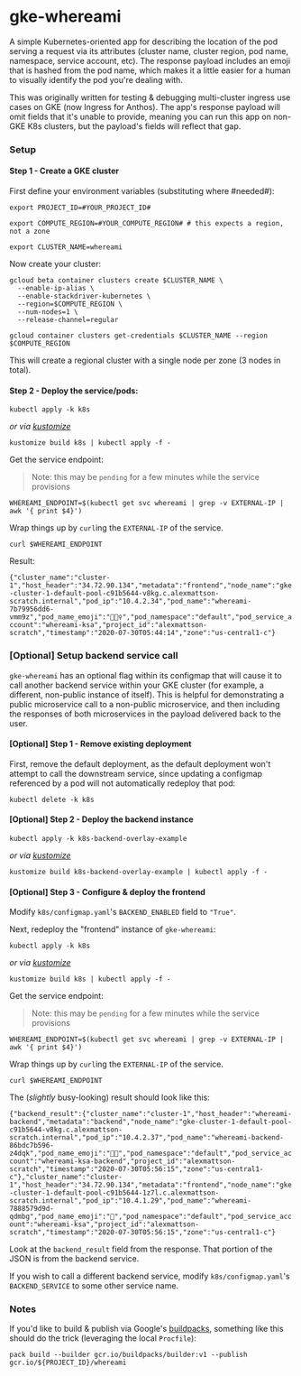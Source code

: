 # gke-whereami

A simple Kubernetes-oriented app for describing the location of the pod serving a request via its attributes (cluster name, cluster region, pod name, namespace, service account, etc). The response payload includes an emoji that is hashed from the pod name, which makes it a little easier for a human to visually identify the pod you're dealing with.

This was originally written for testing & debugging multi-cluster ingress use cases on GKE (now Ingress for Anthos). The app's response payload will omit fields that it's unable to provide, meaning you can run this app on non-GKE K8s clusters, but the payload's fields will reflect that gap.

### Setup

#### Step 1 - Create a GKE cluster 

First define your environment variables (substituting where #needed#):

```
export PROJECT_ID=#YOUR_PROJECT_ID#

export COMPUTE_REGION=#YOUR_COMPUTE_REGION# # this expects a region, not a zone

export CLUSTER_NAME=whereami
```

Now create your cluster:

```
gcloud beta container clusters create $CLUSTER_NAME \
  --enable-ip-alias \
  --enable-stackdriver-kubernetes \
  --region=$COMPUTE_REGION \
  --num-nodes=1 \
  --release-channel=regular

gcloud container clusters get-credentials $CLUSTER_NAME --region $COMPUTE_REGION
```

This will create a regional cluster with a single node per zone (3 nodes in total). 

#### Step 2 - Deploy the service/pods:

```
kubectl apply -k k8s
```

*or via [kustomize](https://kustomize.io/)*

```
kustomize build k8s | kubectl apply -f -
```

Get the service endpoint:
> Note: this may be `pending` for a few minutes while the service provisions
```
WHEREAMI_ENDPOINT=$(kubectl get svc whereami | grep -v EXTERNAL-IP | awk '{ print $4}')
```

Wrap things up by `curl`ing the `EXTERNAL-IP` of the service. 

```
curl $WHEREAMI_ENDPOINT
```

Result:

```{"cluster_name":"cluster-1","host_header":"34.72.90.134","metadata":"frontend","node_name":"gke-cluster-1-default-pool-c91b5644-v8kg.c.alexmattson-scratch.internal","pod_ip":"10.4.2.34","pod_name":"whereami-7b79956dd6-vmm9z","pod_name_emoji":"🧚🏼‍♀️","pod_namespace":"default","pod_service_account":"whereami-ksa","project_id":"alexmattson-scratch","timestamp":"2020-07-30T05:44:14","zone":"us-central1-c"}```

### [Optional] Setup backend service call

`gke-whereami` has an optional flag within its configmap that will cause it to call another backend service within your GKE cluster (for example, a different, non-public instance of itself). This is helpful for demonstrating a public microservice call to a non-public microservice, and then including the responses of both microservices in the payload delivered back to the user.

#### [Optional] Step 1 - Remove existing deployment 

First, remove the default deployment, as the default deployment won't attempt to call the downstream service, since updating a configmap referenced by a pod will not automatically redeploy that pod:

```
kubectl delete -k k8s
```

#### [Optional] Step 2 - Deploy the backend instance

```
kubectl apply -k k8s-backend-overlay-example
```

*or via [kustomize](https://kustomize.io/)*

```
kustomize build k8s-backend-overlay-example | kubectl apply -f -
```

#### [Optional] Step 3 - Configure & deploy the frontend

Modify `k8s/configmap.yaml`'s `BACKEND_ENABLED` field to `"True"`.

Next, redeploy the "frontend" instance of `gke-whereami`:

```
kubectl apply -k k8s
```

*or via [kustomize](https://kustomize.io/)*

```
kustomize build k8s | kubectl apply -f -
```

Get the service endpoint:
> Note: this may be `pending` for a few minutes while the service provisions
```
WHEREAMI_ENDPOINT=$(kubectl get svc whereami | grep -v EXTERNAL-IP | awk '{ print $4}')
```

Wrap things up by `curl`ing the `EXTERNAL-IP` of the service. 

```
curl $WHEREAMI_ENDPOINT
```

The (*slightly* busy-looking) result should look like this:

```{"backend_result":{"cluster_name":"cluster-1","host_header":"whereami-backend","metadata":"backend","node_name":"gke-cluster-1-default-pool-c91b5644-v8kg.c.alexmattson-scratch.internal","pod_ip":"10.4.2.37","pod_name":"whereami-backend-86bdc7b596-z4dqk","pod_name_emoji":"💪🏾","pod_namespace":"default","pod_service_account":"whereami-ksa-backend","project_id":"alexmattson-scratch","timestamp":"2020-07-30T05:56:15","zone":"us-central1-c"},"cluster_name":"cluster-1","host_header":"34.72.90.134","metadata":"frontend","node_name":"gke-cluster-1-default-pool-c91b5644-1z7l.c.alexmattson-scratch.internal","pod_ip":"10.4.1.29","pod_name":"whereami-7888579d9d-qdmbg","pod_name_emoji":"🧜","pod_namespace":"default","pod_service_account":"whereami-ksa","project_id":"alexmattson-scratch","timestamp":"2020-07-30T05:56:15","zone":"us-central1-c"}```

Look at the `backend_result` field from the response. That portion of the JSON is from the backend service.

If you wish to call a different backend service, modify `k8s/configmap.yaml`'s `BACKEND_SERVICE` to some other service name. 


### Notes

If you'd like to build & publish via Google's [buildpacks](https://github.com/GoogleCloudPlatform/buildpacks), something like this should do the trick (leveraging the local `Procfile`):

```pack build --builder gcr.io/buildpacks/builder:v1 --publish gcr.io/${PROJECT_ID}/whereami```

